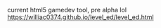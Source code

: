current html5 gamedev tool, pre alpha lol
<br>
https://williac0374.github.io/level_ed/level_ed.html
